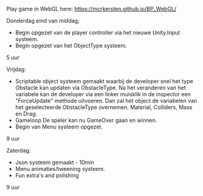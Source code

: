 Play game in WebGL here: https://mcrkersten.github.io/BP_WebGL/

Donderdag eind van middag;
- Begin opgezet van de player controller via het nieuwe Unity.Input systeem.
- Begin opgezet van het ObjectType systeem.

5 uur

Vrijdag:
- Scriptable object systeem gemaakt waarbij de developer snel het type Obstacle kan updaten via ObstacleType.
Na het veranderen van het variabele kan de developer via een linker muisklik in de inspector een "ForceUpdate" methode uitvoeren.
Dan zal het object de variabelen van het geselecteerde ObstacleType overnemen. Material, Colliders, Mass en Drag.
- Gameloop De speler kan nu GameOver gaan en winnen. 
- Begin van Menu systeem opgezet.

9 uur

Zaterdag:
- Json systeem gemaakt - 10min
- Menu animaties/tweening systeem.
- Fun extra's and polishing

9 uur
